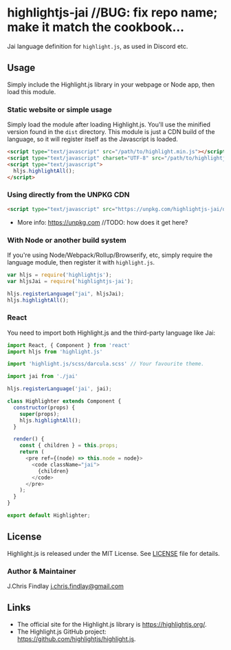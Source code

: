 # highlightjs-jai //BUG: fix repo name; make it match the cookbook...

Jai language definition for `highlight.js`, as used in Discord etc.

## Usage

Simply include the Highlight.js library in your webpage or Node app, then load this module.

### Static website or simple usage

Simply load the module after loading Highlight.js.
You'll use the minified version found in the `dist` directory.
This module is just a CDN build of the language, so it will register itself as the Javascript is loaded.

```html
<script type="text/javascript" src="/path/to/highlight.min.js"></script>
<script type="text/javascript" charset="UTF-8" src="/path/to/highlightjs-jai/dist/jai.min.js"></script>
<script type="text/javascript">
  hljs.highlightAll();
</script>
```

### Using directly from the UNPKG CDN

```html
<script type="text/javascript" src="https://unpkg.com/highlightjs-jai/dist/jai.min.js"></script>
```

- More info: <https://unpkg.com>	//TODO: how does it get here?

### With Node or another build system

If you're using Node/Webpack/Rollup/Browserify, etc, simply require the language module, then register it with `highlight.js`.

```javascript
var hljs = require('highlightjs');
var hljsJai = require('highlightjs-jai');

hljs.registerLanguage("jai", hljsJai);
hljs.highlightAll();
```

### React

You need to import both Highlight.js and the third-party language like Jai:

```js
import React, { Component } from 'react'
import hljs from 'highlight.js'

import 'highlight.js/scss/darcula.scss' // Your favourite theme.

import jai from './jai'

hljs.registerLanguage('jai', jai);

class Highlighter extends Component {
  constructor(props) {
    super(props);
    hljs.highlightAll();
  }

  render() {
    const { children } = this.props;
    return (
      <pre ref={(node) => this.node = node}>
        <code className="jai">
          {children}
        </code>
      </pre>
    );
  }
}

export default Highlighter;
```

## License

Highlight.js is released under the MIT License.
See [LICENSE][1] file for details.

### Author & Maintainer

J.Chris Findlay <j.chris.findlay@gmail.com>

## Links

- The official site for the Highlight.js library is <https://highlightjs.org/>.
- The Highlight.js GitHub project: <https://github.com/highlightjs/highlight.js>.

[1]: https://github.com/GufNZ/highlightjs-jai/blob/master/LICENSE
